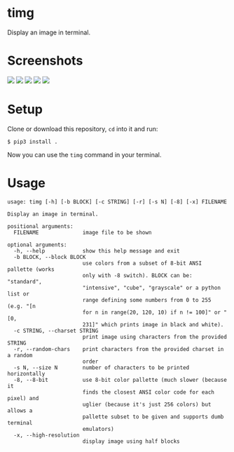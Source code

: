# timg

Display an image in terminal.

# Screenshots
![](https://i.imgur.com/y8Uf8FV.png)
![](https://i.imgur.com/cgqjMmW.png)
![](https://i.imgur.com/JG7ATZO.png)
![](https://i.imgur.com/nNrcwBB.png)
![](https://i.imgur.com/hqQtFkC.png)

# Setup 
Clone or download this repository, `cd` into it and run:

    $ pip3 install .

Now you can use the `timg` command in your terminal.

# Usage
    usage: timg [-h] [-b BLOCK] [-c STRING] [-r] [-s N] [-8] [-x] FILENAME

    Display an image in terminal.

    positional arguments:
      FILENAME              image file to be shown

    optional arguments:
      -h, --help            show this help message and exit
      -b BLOCK, --block BLOCK
                            use colors from a subset of 8-bit ANSI pallette (works
                            only with -8 switch). BLOCK can be: "standard",
                            "intensive", "cube", "grayscale" or a python list or
                            range defining some numbers from 0 to 255 (e.g. "[n
                            for n in range(20, 120, 10) if n != 100]" or "[0,
                            231]" which prints image in black and white).
      -c STRING, --charset STRING
                            print image using characters from the provided STRING
      -r, --random-chars    print characters from the provided charset in a random
                            order
      -s N, --size N        number of characters to be printed horizontally
      -8, --8-bit           use 8-bit color pallette (much slower (because it
                            finds the closest ANSI color code for each pixel) and
                            uglier (because it's just 256 colors) but allows a
                            pallette subset to be given and supports dumb terminal
                            emulators)
      -x, --high-resolution
                            display image using half blocks
